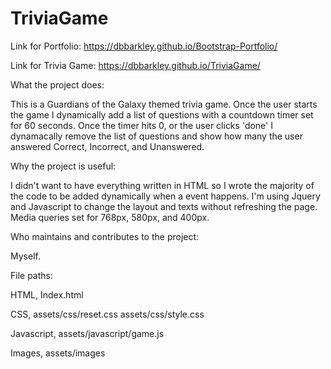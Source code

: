 # TriviaGame

Link for Portfolio: https://dbbarkley.github.io/Bootstrap-Portfolio/

Link for Trivia Game: https://dbbarkley.github.io/TriviaGame/

What the project does:

This is a Guardians of the Galaxy themed trivia game. Once the user starts the game I dynamically add a list of questions with a countdown timer set for 60 seconds. Once the timer hits 0, or the user clicks 'done' I dynamacally remove the list of questions and show how many the user answered Correct, Incorrect, and Unanswered.

Why the project is useful:

I didn't want to have everything written in HTML so I wrote the majority of the code to be added dynamically when a event happens. I'm using Jquery and Javascript to change the layout and texts without refreshing the page. Media queries set for 768px, 580px, and 400px.

Who maintains and contributes to the project:

Myself.

File paths:

HTML,
Index.html

CSS,
assets/css/reset.css
assets/css/style.css

Javascript,
assets/javascript/game.js

Images,
assets/images
